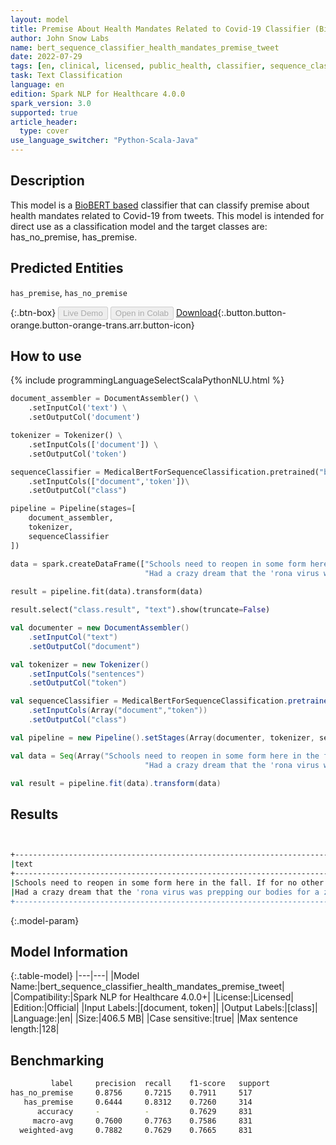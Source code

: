 ```yaml
---
layout: model
title: Premise About Health Mandates Related to Covid-19 Classifier (BioBERT)
author: John Snow Labs
name: bert_sequence_classifier_health_mandates_premise_tweet
date: 2022-07-29
tags: [en, clinical, licensed, public_health, classifier, sequence_classification, covid_19, tweet, premise, mandate]
task: Text Classification
language: en
edition: Spark NLP for Healthcare 4.0.0
spark_version: 3.0
supported: true
article_header:
  type: cover
use_language_switcher: "Python-Scala-Java"
---
```


## Description

This model is a [BioBERT based](https://github.com/dmis-lab/biobert) classifier that can classify premise about health mandates related to Covid-19 from tweets. 
This model is intended for direct use as a classification model and the target classes are: has_no_premise, has_premise.

## Predicted Entities

`has_premise`, `has_no_premise`

{:.btn-box}
<button class="button button-orange" disabled>Live Demo</button>
<button class="button button-orange" disabled>Open in Colab</button>
[Download](https://s3.amazonaws.com/auxdata.johnsnowlabs.com/clinical/models/bert_sequence_classifier_health_mandates_premise_tweet_en_4.0.0_3.0_1659112971420.zip){:.button.button-orange.button-orange-trans.arr.button-icon}

## How to use



<div class="tabs-box" markdown="1">
{% include programmingLanguageSelectScalaPythonNLU.html %}

```python
document_assembler = DocumentAssembler() \
    .setInputCol('text') \
    .setOutputCol('document')

tokenizer = Tokenizer() \
    .setInputCols(['document']) \
    .setOutputCol('token')

sequenceClassifier = MedicalBertForSequenceClassification.pretrained("bert_sequence_classifier_health_mandates_premise_tweet", "en", "clinical/models")\
    .setInputCols(["document",'token'])\
    .setOutputCol("class")

pipeline = Pipeline(stages=[
    document_assembler, 
    tokenizer,
    sequenceClassifier
])

data = spark.createDataFrame(["Schools need to reopen in some form here in the fall. If for no other reason than for many of our students we are the most responsible and dependable adults they will see all day.",
                              "Had a crazy dream that the 'rona virus was prepping our bodies for a zombie virus. What a nightmare!"], StringType()).toDF("text")
                              
result = pipeline.fit(data).transform(data)

result.select("class.result", "text").show(truncate=False)
```
```scala
val documenter = new DocumentAssembler() 
    .setInputCol("text") 
    .setOutputCol("document")

val tokenizer = new Tokenizer()
    .setInputCols("sentences")
    .setOutputCol("token")

val sequenceClassifier = MedicalBertForSequenceClassification.pretrained("bert_sequence_classifier_health_mandates_premise_tweet", "es", "clinical/models")
    .setInputCols(Array("document","token"))
    .setOutputCol("class")

val pipeline = new Pipeline().setStages(Array(documenter, tokenizer, sequenceClassifier))

val data = Seq(Array("Schools need to reopen in some form here in the fall. If for no other reason than for many of our students we are the most responsible and dependable adults they will see all day.",
                              "Had a crazy dream that the 'rona virus was prepping our bodies for a zombie virus. What a nightmare!")).toDS.toDF("text")

val result = pipeline.fit(data).transform(data)
```
</div>

## Results

```bash


+-----------------------------------------------------------------------------------------------------------------------------------------------------------------------------------+----------------+
|text                                                                                                                                                                               |result          |
+-----------------------------------------------------------------------------------------------------------------------------------------------------------------------------------+----------------+
|Schools need to reopen in some form here in the fall. If for no other reason than for many of our students we are the most responsible and dependable adults they will see all day.|[has_premise]   |
|Had a crazy dream that the 'rona virus was prepping our bodies for a zombie virus. What a nightmare!                                                                               |[has_no_premise]|
+-----------------------------------------------------------------------------------------------------------------------------------------------------------------------------------+----------------+


```

{:.model-param}
## Model Information

{:.table-model}
|---|---|
|Model Name:|bert_sequence_classifier_health_mandates_premise_tweet|
|Compatibility:|Spark NLP for Healthcare 4.0.0+|
|License:|Licensed|
|Edition:|Official|
|Input Labels:|[document, token]|
|Output Labels:|[class]|
|Language:|en|
|Size:|406.5 MB|
|Case sensitive:|true|
|Max sentence length:|128|

## Benchmarking

```bash
         label     precision  recall    f1-score   support
has_no_premise     0.8756     0.7215    0.7911     517
   has_premise     0.6444     0.8312    0.7260     314
      accuracy     -          -         0.7629     831
     macro-avg     0.7600     0.7763    0.7586     831
  weighted-avg     0.7882     0.7629    0.7665     831
```
